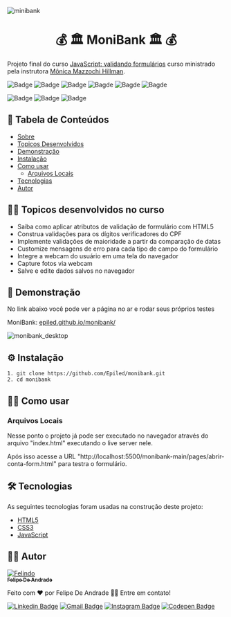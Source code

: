 ![minibank](https://github.com/Epiled/monibank/assets/55258483/61220f15-5f6f-4616-961c-f64a28c4693a)

<h1 align="center" id="sobre">💰 🏛 MoniBank 🏛 💰</h1>

<p>
  Projeto final do curso <a target="_blank" href="https://cursos.alura.com.br/course/javascript-validando-formularios">JavaScript: validando formulários</a>
  curso ministrado pela instrutora
  <a target="_blank" href="https://www.linkedin.com/in/monicamhillman/">Mônica Mazzochi Hillman</a>.
</p>

![Badge](https://img.shields.io/github/last-commit/Epiled/monibank?style=for-the-badge)
![Badge](https://img.shields.io/github/languages/code-size/Epiled/monibank?style=for-the-badge)
![Badge](https://img.shields.io/github/languages/count/Epiled/monibank?style=for-the-badge)
![Bagde](https://img.shields.io/badge/repo%20status-Beta-cyan?style=for-the-badge)
![Bagde](https://img.shields.io/github/v/release/Epiled/monibank?style=for-the-badge)
![Bagde](https://img.shields.io/github/license/Epiled/monibank?style=for-the-badge)

![Badge](https://img.shields.io/badge/-HTML5-E34F26?style=for-the-badge&logo=html5&logoColor=white)
![Badge](https://img.shields.io/badge/-CSS3-1572B6?style=for-the-badge&logo=css3&logoColor=white)
![Badge](https://img.shields.io/badge/-JS-F7DF1E?style=for-the-badge&logo=javascript&logoColor=black)

<h2> 📑 Tabela de Conteúdos </h2>

<!--ts-->
   * [Sobre](#sobre)
   * [Topicos Desenvolvidos](#topicos-curso)
   * [Demonstração](#demonstracao)
   * [Instalação](#instalacao)
   * [Como usar](#como-usar)
      * [Arquivos Locais](#arquivos_locais)
   * [Tecnologias](#tecnologias)
   * [Autor](#autor)
<!--te-->

<h2 id="topicos-curso"> 👩‍🏫 Topicos desenvolvidos no curso </h2>

<!--ts-->
* Saiba como aplicar atributos de validação de formulário com HTML5
* Construa validações para os dígitos verificadores do CPF
* Implemente validações de maioridade a partir da comparação de datas
* Customize mensagens de erro para cada tipo de campo do formulário
* Integre a webcam do usuário em uma tela do navegador
* Capture fotos via webcam
* Salve e edite dados salvos no navegador
<!--te-->

<h2 id="demonstracao"> 👀 Demonstração </h2>

<p>No link abaixo você pode ver a página no ar e rodar seus próprios testes</p>
<p>MoniBank: <a href="epiled.github.io/monibank/">epiled.github.io/monibank/</a></p>

![monibank_desktop](https://github.com/Epiled/monibank/assets/55258483/08fad58a-78ba-4dd4-9b89-915cf47bbea4)

<h2 id="instalacao"> ⚙ Instalação </h2>

```
1. git clone https://github.com/Epiled/monibank.git
2. cd monibank
```

<h2 id="como-usar"> 👩‍🏫 Como usar </h2>

<h3 id="arquivos_locais">Arquivos Locais</h3>
<p>Nesse ponto o projeto já pode ser executado no navegador através do arquivo "index.html" executando o live server nele.</p>

<p>Após isso acesse a URL "http://localhost:5500/monibank-main/pages/abrir-conta-form.html" para testra o formulário.</p>

<h2 id="tecnologias"> 🛠 Tecnologias </h2>

As seguintes tecnologias foram usadas na construção deste projeto:

<ul>
  <li><a href="https://www.w3schools.com/html/default.asp" target="_blank">HTML5</a></li>
  <li><a href="https://www.w3schools.com/css/default.asp" target="_blank">CSS3</a></li>
  <li><a href="https://www.w3schools.com/js/default.asp" target="_blank">JavaScript</a></li>
</ul>

<h2 id="autor"> 👨‍💻 Autor </h2>

<a href="https://github.com/Epiled">

![Felindo](https://user-images.githubusercontent.com/55258483/178338085-2cea8bf2-6d0c-409a-9d0e-23359b7d303e.png)
 <br />
 <sub><b>Felipe De Andrade</b></sub></a>

Feito com ❤️ por Felipe De Andrade 👋🏽 Entre em contato!

[![Linkedin Badge](https://img.shields.io/badge/-Felipe-blue?style=flat-square&logo=Linkedin&logoColor=white&link=https://www.linkedin.com/in/fademendonca/)](https://www.linkedin.com/in/fademendonca/)
[![Gmail Badge](https://img.shields.io/badge/-felipe.deam98@gmail.com-c14438?style=flat-square&logo=Gmail&logoColor=white&link=mailto:felipe.deam98@gmail.com)](mailto:felipe.deam98@gmail.com)
[![Instagram Badge](https://img.shields.io/badge/-Instagram-e4405f?style=flat-square&logo=Instagram&logoColor=white&link=https://www.instagram.com/felipe.deam/)](https://www.instagram.com/felipe.deam/)
[![Codepen Badge](https://img.shields.io/badge/-Codepen-000000?style=flat-square&logo=Codepen&logoColor=white&link=https://codepen.io/epiled)](https://codepen.io/epiled)
